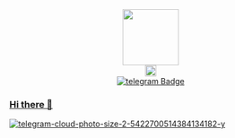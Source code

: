 <div id="header" align="center">
  <img src="https://media.giphy.com/media/a3CFnRQ6z2M1y/giphy.gif" width="100"/>
</div>

<div id="header" align="center">
  <img src= " ![telegram-cloud-photo-size-2-5422700514384134182-y](https://user-images.githubusercontent.com/122871161/218248305-3c76cbf7-c0a7-4eb9-bd7d-d1fcfdc88092.jpg)" width="20"/>
</div>

<div id="badges" align="center">
  <a href="https://t.me/kazakov1111">
  <img src= "https://img.shields.io/badge/telegram-blue?logo=telegram&logoColor=white&style=for-the-badge" alt="telegram Badge"/>
</div>
  
  ### Hi there 👋

  ![telegram-cloud-photo-size-2-5422700514384134182-y](https://user-images.githubusercontent.com/122871161/218248305-3c76cbf7-c0a7-4eb9-bd7d-d1fcfdc88092.jpg)
